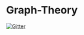# Graph-Theory

[![Gitter](https://badges.gitter.im/huyvofullstack/Graph-Theory.svg)](https://gitter.im/huyvofullstack/Graph-Theory?utm_source=badge&utm_medium=badge&utm_campaign=pr-badge&utm_content=badge)